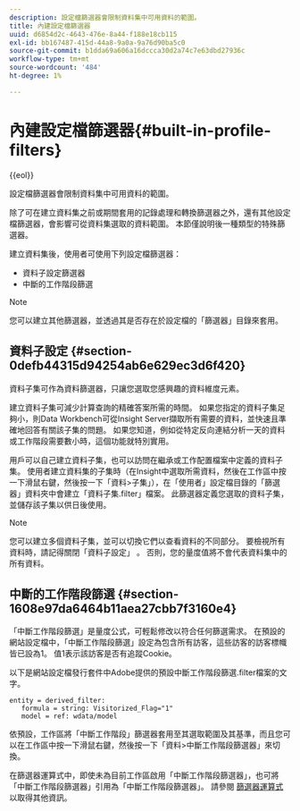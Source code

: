 ```yaml
---
description: 設定檔篩選器會限制資料集中可用資料的範圍。
title: 內建設定檔篩選器
uuid: d6854d2c-4643-476e-8a44-f188e18cb115
exl-id: bb167487-415d-44a8-9a0a-9a76d90ba5c0
source-git-commit: b1dda69a606a16dccca30d2a74c7e63dbd27936c
workflow-type: tm+mt
source-wordcount: '484'
ht-degree: 1%

---
```


# 內建設定檔篩選器{#built-in-profile-filters}

{{eol}}

設定檔篩選器會限制資料集中可用資料的範圍。

除了可在建立資料集之前或期間套用的記錄處理和轉換篩選器之外，還有其他設定檔篩選器，會影響可從資料集選取的資料範圍。 本節僅說明後一種類型的特殊篩選器。

建立資料集後，使用者可使用下列設定檔篩選器：

* 資料子設定篩選器
* 中斷的工作階段篩選

>[!NOTE]
>
>您可以建立其他篩選器，並透過其是否存在於設定檔的「篩選器」目錄來套用。

## 資料子設定 {#section-0defb44315d94254ab6e629ec3d6f420}

資料子集可作為資料篩選器，只讓您選取您感興趣的資料維度元素。

建立資料子集可減少計算查詢的精確答案所需的時間。 如果您指定的資料子集足夠小，則Data Workbench可從Insight Server擷取所有需要的資料，並快速且準確地回答有關該子集的問題。 如果您知道，例如從特定反向連結分析一天的資料或工作階段需要數小時，這個功能就特別實用。

用戶可以自己建立資料子集，也可以訪問在繼承或工作配置檔案中定義的資料子集。 使用者建立資料集的子集時（在Insight中選取所需資料，然後在工作區中按一下滑鼠右鍵，然後按一下「資料>子集」），在「使用者」設定檔目錄的「篩選器」資料夾中會建立「資料子集.filter」檔案。 此篩選器定義您選取的資料子集，並儲存該子集以供日後使用。

>[!NOTE]
>
>您可以建立多個資料子集，並可以切換它們以查看資料的不同部分。 要檢視所有資料時，請記得關閉「資料子設定」 。 否則，您的量度值將不會代表資料集中的所有資料。

## 中斷的工作階段篩選 {#section-1608e97da6464b11aea27cbb7f3160e4}

「中斷工作階段篩選」是量度公式，可輕鬆修改以符合任何篩選需求。 在預設的網站設定檔中，「中斷工作階段篩選」設定為包含所有訪客，這些訪客的訪客標幟皆已設為1。 值1表示該訪客是否有追蹤Cookie。

以下是網站設定檔發行套件中Adobe提供的預設中斷工作階段篩選.filter檔案的文字。

```
entity = derived_filter:
   formula = string: Visitorized_Flag="1"
   model = ref: wdata/model
```

依預設，工作區將「中斷工作階段」篩選器套用至其選取範圍及其基準，而且您可以在工作區中按一下滑鼠右鍵，然後按一下「資料>中斷工作階段篩選器」來切換。

在篩選器運算式中，即使未為目前工作區啟用「中斷工作階段篩選器」，也可將「中斷工作階段篩選器」引用為「中斷工作階段篩選器」。 請參閱 [篩選器運算式](https://experienceleague.adobe.com/docs/data-workbench/using/client/t-open-ins.html#Syntax_for_Identifiers) 以取得其他資訊。
